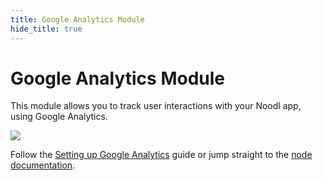 ```yaml
---
title: Google Analytics Module
hide_title: true
---
```

# Google Analytics Module

This module allows you to track user interactions with your Noodl app, using Google Analytics.

<div className="ndl-image-with-background l">

![](/library/modules/google-analytics/screenshot.png)

</div>

Follow the [Setting up Google Analytics](library/modules/google-analytics/guides/setting-up-google-analytics/) guide or jump straight to the [node documentation](library/modules/google-analytics/nodes/google-analytics-root/).
